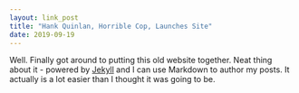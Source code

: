 ```yaml
---
layout: link_post
title: "Hank Quinlan, Horrible Cop, Launches Site"
date: 2019-09-19
---
```


Well. Finally got around to putting this old website together. Neat thing about it - powered by [Jekyll](http://jekyllrb.com) and I can use Markdown to author my posts. It actually is a lot easier than I thought it was going to be.
